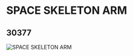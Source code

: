 # SPACE SKELETON ARM
## 30377
![SPACE SKELETON ARM](https://lc-www-live-s.legocdn.com/media/bricks/5/2/4187171.jpg)